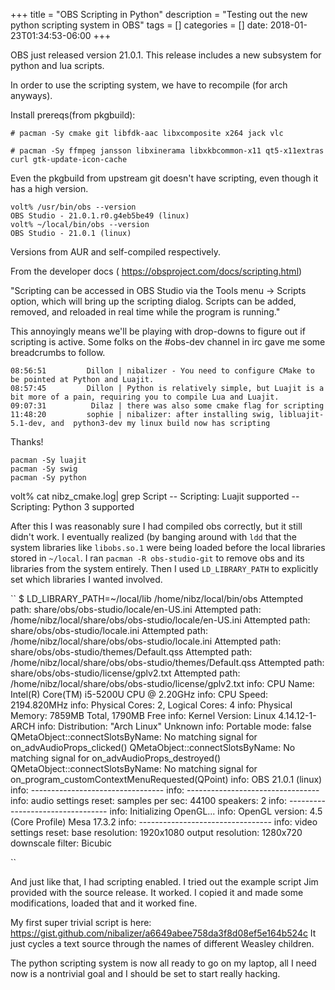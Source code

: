 +++
title = "OBS Scripting in Python"
description = "Testing out the new python scripting system in OBS"
tags = []
categories = []
date: 2018-01-23T01:34:53-06:00
+++

OBS just released version 21.0.1. This release includes a new subsystem for python and lua scripts.

In order to use the scripting system, we have to recompile (for arch anyways).


Install prereqs(from pkgbuild):

```
# pacman -Sy cmake git libfdk-aac libxcomposite x264 jack vlc

# pacman -Sy ffmpeg jansson libxinerama libxkbcommon-x11 qt5-x11extras curl gtk-update-icon-cache
```


Even the pkgbuild from upstream git doesn't have scripting, even though it has a high version.


```
volt% /usr/bin/obs --version
OBS Studio - 21.0.1.r0.g4eb5be49 (linux)
volt% ~/local/bin/obs --version
OBS Studio - 21.0.1 (linux)

```

Versions from AUR and self-compiled respectively.

From the developer docs ( https://obsproject.com/docs/scripting.html) 

"Scripting can be accessed in OBS Studio via the Tools menu -> Scripts option, which will bring up the scripting dialog. Scripts can be added, removed, and reloaded in real time while the program is running."


This annoyingly means we'll be playing with drop-downs to figure out if scripting is active. Some folks on the #obs-dev channel in irc gave me some breadcrumbs to follow.


```
08:56:51         Dillon | nibalizer - You need to configure CMake to be pointed at Python and Luajit.
08:57:45         Dillon | Python is relatively simple, but Luajit is a bit more of a pain, requiring you to compile Lua and Luajit.
09:07:31          Dilaz | there was also some cmake flag for scripting
11:48:20         sophie | nibalizer: after installing swig, libluajit-5.1-dev, and  python3-dev my linux build now has scripting
```

Thanks!


```
pacman -Sy luajit
pacman -Sy swig
pacman -Sy python
```


volt% cat nibz_cmake.log| grep Script
-- Scripting: Luajit supported
-- Scripting: Python 3 supported

After this I was reasonably sure I had compiled obs correctly, but it still didn't work. I eventually realized (by banging around with ``ldd`` that the system libraries like ``libobs.so.1`` were being loaded before the local libraries stored in ``~/local``. I ran ``pacman -R obs-studio-git`` to remove obs and its libraries from the system entirely. Then I used ``LD_LIBRARY_PATH`` to explicitly set which libraries I wanted involved.


``
$ LD_LIBRARY_PATH=~/local/lib /home/nibz/local/bin/obs
Attempted path: share/obs/obs-studio/locale/en-US.ini
Attempted path: /home/nibz/local/share/obs/obs-studio/locale/en-US.ini
Attempted path: share/obs/obs-studio/locale.ini
Attempted path: /home/nibz/local/share/obs/obs-studio/locale.ini
Attempted path: share/obs/obs-studio/themes/Default.qss
Attempted path: /home/nibz/local/share/obs/obs-studio/themes/Default.qss
Attempted path: share/obs/obs-studio/license/gplv2.txt
Attempted path: /home/nibz/local/share/obs/obs-studio/license/gplv2.txt
info: CPU Name: Intel(R) Core(TM) i5-5200U CPU @ 2.20GHz
info: CPU Speed: 2194.820MHz
info: Physical Cores: 2, Logical Cores: 4
info: Physical Memory: 7859MB Total, 1790MB Free
info: Kernel Version: Linux 4.14.12-1-ARCH
info: Distribution: "Arch Linux" Unknown
info: Portable mode: false
QMetaObject::connectSlotsByName: No matching signal for on_advAudioProps_clicked()
QMetaObject::connectSlotsByName: No matching signal for on_advAudioProps_destroyed()
QMetaObject::connectSlotsByName: No matching signal for on_program_customContextMenuRequested(QPoint)
info: OBS 21.0.1 (linux)
info: ---------------------------------
info: ---------------------------------
info: audio settings reset:
        samples per sec: 44100
        speakers:        2
info: ---------------------------------
info: Initializing OpenGL...
info: OpenGL version: 4.5 (Core Profile) Mesa 17.3.2
info: ---------------------------------
info: video settings reset:
        base resolution:   1920x1080
        output resolution: 1280x720
        downscale filter:  Bicubic

<snip>
``

And just like that, I had scripting enabled. I tried out the example script Jim provided with the source release. It worked. I copied it and made some modifications, loaded that and it worked fine.

My first super trivial script is here: https://gist.github.com/nibalizer/a6649abee758da3f8d08ef5e164b524c
It just cycles a text source through the names of different Weasley children.

The python scripting system is now all ready to go on my laptop, all I need now is a nontrivial goal and I should be set to start really hacking.

